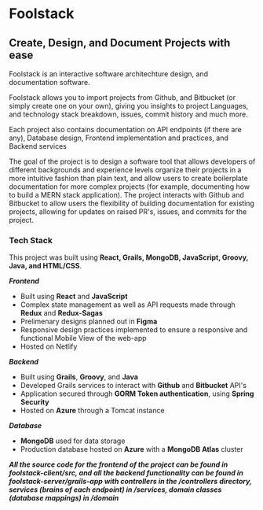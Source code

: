 # Foolstack
## Create, Design, and Document Projects with ease

Foolstack is an interactive software architechture design, and documentation software.

Foolstack allows you to import projects from Github, and Bitbucket (or simply create one on your own), giving you insights to project Languages, and technology stack breakdown, issues, commit history and much more.

Each project also contains documentation on API endpoints (if there are any), Database design, Frontend implementation and practices, and Backend services

The goal of the project is to design a software tool that allows developers of different backgrounds and experience levels organize their projects in a more intuitive fashion than plain text, and allow users to create boilerplate documentation for more complex projects (for example, documenting how to build a MERN stack application). The project interacts with Github and Bitbucket to allow users the flexibility of building documentation for existing projects, allowing for updates on raised PR's, issues, and commits for the project.

### Tech Stack

This project was built using **React, Grails, MongoDB, JavaScript, Groovy, Java, and HTML/CSS**.

***Frontend***
  * Built using **React** and **JavaScript**
  * Complex state management as well as API requests made through **Redux** and **Redux-Sagas**
  * Prelimenary designs planned out in **Figma**
  * Responsive design practices implemented to ensure a responsive and functional Mobile View of the web-app
  * Hosted on Netlify

***Backend***
  * Built using **Grails**, **Groovy**, and **Java**
  * Developed Grails services to interact with **Github** and **Bitbucket** API's
  * Application secured through **GORM Token authentication**, using **Spring Security**
  * Hosted on **Azure** through a Tomcat instance
  
***Database***
  * **MongoDB** used for data storage
  * Production database hosted on **Azure** with a **MongoDB Atlas** cluster
  
***All the source code for the frontend of the project can be found in foolstack-client/src, and all the backend functionality can be found in foolstack-server/grails-app with controllers in the /controllers directory, services (brains of each endpoint) in /services, domain classes (database mappings) in /domain***
